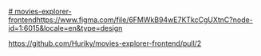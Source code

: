 [# movies-explorer-frontend](https://www.figma.com/file/6FMWkB94wE7KTkcCgUXtnC?node-id=1:6015&locale=en&type=design)https://www.figma.com/file/6FMWkB94wE7KTkcCgUXtnC?node-id=1:6015&locale=en&type=design

https://github.com/Huriky/movies-explorer-frontend/pull/2
